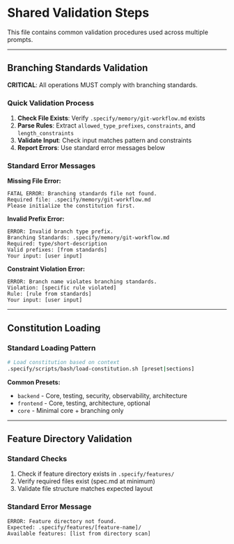 # Shared Validation Steps

This file contains common validation procedures used across multiple prompts.

---

## Branching Standards Validation

**CRITICAL**: All operations MUST comply with branching standards.

### Quick Validation Process

1. **Check File Exists**: Verify `.specify/memory/git-workflow.md` exists
2. **Parse Rules**: Extract `allowed_type_prefixes`, `constraints`, and `length_constraints`
3. **Validate Input**: Check input matches pattern and constraints
4. **Report Errors**: Use standard error messages below

### Standard Error Messages

**Missing File Error:**

```
FATAL ERROR: Branching standards file not found.
Required file: .specify/memory/git-workflow.md
Please initialize the constitution first.
```

**Invalid Prefix Error:**

```
ERROR: Invalid branch type prefix.
Branching Standards: .specify/memory/git-workflow.md
Required: type/short-description
Valid prefixes: [from standards]
Your input: [user input]
```

**Constraint Violation Error:**

```
ERROR: Branch name violates branching standards.
Violation: [specific rule violated]
Rule: [rule from standards]
Your input: [user input]
```

---

## Constitution Loading

### Standard Loading Pattern

```bash
# Load constitution based on context
.specify/scripts/bash/load-constitution.sh [preset|sections]
```

**Common Presets:**

- `backend` - Core, testing, security, observability, architecture
- `frontend` - Core, testing, architecture, optional
- `core` - Minimal core + branching only

---

## Feature Directory Validation

### Standard Checks

1. Check if feature directory exists in `.specify/features/`
2. Verify required files exist (spec.md at minimum)
3. Validate file structure matches expected layout

### Standard Error Message

```
ERROR: Feature directory not found.
Expected: .specify/features/[feature-name]/
Available features: [list from directory scan]
```
